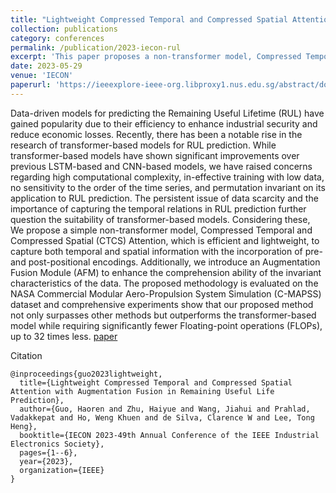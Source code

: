 ```yaml
---
title: "Lightweight Compressed Temporal and Compressed Spatial Attention with Augmentation Fusion in Remaining Useful Life Prediction"
collection: publications
category: conferences
permalink: /publication/2023-iecon-rul
excerpt: 'This paper proposes a non-transformer model, Compressed Temporal and Compressed Spatial (CTCS) Attention, for predicting Remaining Useful Lifetime (RUL), addressing concerns with transformer-based models such as high computational complexity and ineffective handling of low data. The CTCS model efficiently captures temporal and spatial information with pre- and post-positional encodings, while an Augmentation Fusion Module (AFM) improves understanding of data invariances. Evaluated on the C-MAPSS dataset, the proposed model outperforms transformer-based methods in accuracy while reducing computational cost by up to 32 times fewer FLOPs.'
date: 2023-05-29
venue: 'IECON'
paperurl: 'https://ieeexplore-ieee-org.libproxy1.nus.edu.sg/abstract/document/10312336'
---
```


Data-driven models for predicting the Remaining Useful Lifetime (RUL) have gained popularity due to their efficiency to enhance industrial security and reduce economic losses. Recently, there has been a notable rise in the research of transformer-based models for RUL prediction. While transformer-based models have shown significant improvements over previous LSTM-based and CNN-based models, we have raised concerns regarding high computational complexity, in-effective training with low data, no sensitivity to the order of the time series, and permutation invariant on its application to RUL prediction. The persistent issue of data scarcity and the importance of capturing the temporal relations in RUL prediction further question the suitability of transformer-based models. Considering these, We propose a simple non-transformer model, Compressed Temporal and Compressed Spatial (CTCS) Attention, which is efficient and lightweight, to capture both temporal and spatial information with the incorporation of pre- and post-positional encodings. Additionally, we introduce an Augmentation Fusion Module (AFM) to enhance the comprehension ability of the invariant characteristics of the data. The proposed methodology is evaluated on the NASA Commercial Modular Aero-Propulsion System Simulation (C-MAPSS) dataset and comprehensive experiments show that our proposed method not only surpasses other methods but outperforms the transformer-based model while requiring significantly fewer Floating-point operations (FLOPs), up to 32 times less.
[paper](https://ieeexplore-ieee-org.libproxy1.nus.edu.sg/abstract/document/10312336)

Citation
```
@inproceedings{guo2023lightweight,
  title={Lightweight Compressed Temporal and Compressed Spatial Attention with Augmentation Fusion in Remaining Useful Life Prediction},
  author={Guo, Haoren and Zhu, Haiyue and Wang, Jiahui and Prahlad, Vadakkepat and Ho, Weng Khuen and de Silva, Clarence W and Lee, Tong Heng},
  booktitle={IECON 2023-49th Annual Conference of the IEEE Industrial Electronics Society},
  pages={1--6},
  year={2023},
  organization={IEEE}
}

```
